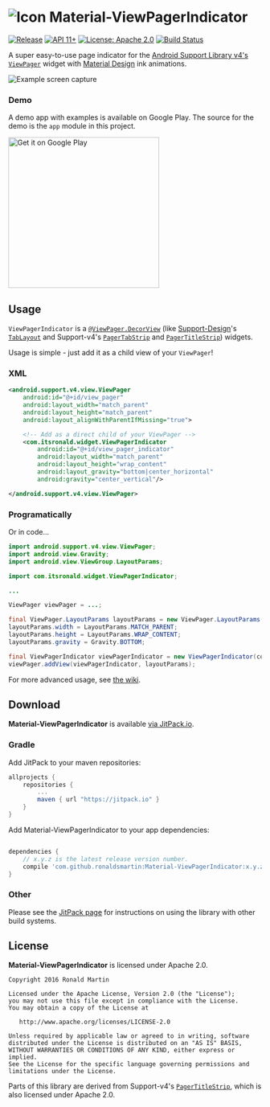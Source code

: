 # ![Icon](https://github.com/ronaldsmartin/Material-ViewPagerIndicator/blob/master/app/src/main/res/mipmap-mdpi/ic_launcher.png) Material-ViewPagerIndicator

[![Release](https://jitpack.io/v/ronaldsmartin/Material-ViewPagerIndicator.svg)](https://jitpack.io/#ronaldsmartin/Material-ViewPagerIndicator)
[![API 11+](https://img.shields.io/badge/API-11%2B-green.svg?style=flat)](https://android-arsenal.com/api?level=11)
[![License: Apache 2.0](https://img.shields.io/badge/license-Apache%202.0-blue.svg)](https://github.com/ronaldsmartin/Material-ViewPagerIndicator/blob/master/LICENSE.md)
[![Build Status](https://travis-ci.org/ronaldsmartin/Material-ViewPagerIndicator.svg?branch=master)](https://travis-ci.org/ronaldsmartin/Material-ViewPagerIndicator)

A super easy-to-use page indicator for the [Android Support Library v4's](https://developer.android.com/topic/libraries/support-library/features.html#v4-core-ui) [`ViewPager`](https://developer.android.com/reference/android/support/v4/view/ViewPager.html) widget with [Material Design](https://material.google.com/motion/material-motion.html#) ink animations.

![Example screen capture](https://raw.githubusercontent.com/ronaldsmartin/Material-ViewPagerIndicator/assets/screenshots/1.0.0/capture-v1.0.0.gif)

### Demo

A demo app with examples is available on Google Play. The source for the demo is the `app` module in this project.

[<img alt='Get it on Google Play' 
    src='https://play.google.com/intl/en_us/badges/images/generic/en_badge_web_generic.png'
    width="300"/>](https://play.google.com/store/apps/details?id=com.itsronald.materialviewpagerindicatorsample&utm_source=global_co&utm_medium=prtnr&utm_content=Mar2515&utm_campaign=PartBadge&pcampaignid=MKT-Other-global-all-co-prtnr-py-PartBadge-Mar2515-1)

## Usage

`ViewPagerIndicator` is a [`@ViewPager.DecorView`](https://developer.android.com/reference/android/support/v4/view/ViewPager.DecorView.html) (like [Support-Design](https://developer.android.com/topic/libraries/support-library/features.html#design)'s [`TabLayout`](https://developer.android.com/reference/android/support/design/widget/TabLayout.html) and Support-v4's [`PagerTabStrip`](https://developer.android.com/reference/android/support/v4/view/PagerTabStrip.html) and [`PagerTitleStrip`](https://developer.android.com/reference/android/support/v4/view/PagerTitleStrip.html)) widgets.

Usage is simple - just add it as a child view of your `ViewPager`!

### XML

```xml
<android.support.v4.view.ViewPager
    android:id="@+id/view_pager"
    android:layout_width="match_parent"
    android:layout_height="match_parent"
    android:layout_alignWithParentIfMissing="true">

    <!-- Add as a direct child of your ViewPager -->
    <com.itsronald.widget.ViewPagerIndicator
        android:id="@+id/view_pager_indicator"
        android:layout_width="match_parent"
        android:layout_height="wrap_content"
        android:layout_gravity="bottom|center_horizontal"
        android:gravity="center_vertical"/>

</android.support.v4.view.ViewPager>
```

### Programatically
Or in code...

```java
import android.support.v4.view.ViewPager;
import android.view.Gravity;
import android.view.ViewGroup.LayoutParams;

import com.itsronald.widget.ViewPagerIndicator;

...

ViewPager viewPager = ...;

final ViewPager.LayoutParams layoutParams = new ViewPager.LayoutParams();
layoutParams.width = LayoutParams.MATCH_PARENT;
layoutParams.height = LayoutParams.WRAP_CONTENT;
layoutParams.gravity = Gravity.BOTTOM;

final ViewPagerIndicator viewPagerIndicator = new ViewPagerIndicator(context);
viewPager.addView(viewPagerIndicator, layoutParams);

```

For more advanced usage, see [the wiki](https://github.com/ronaldsmartin/Material-ViewPagerIndicator/wiki/Advanced-Usage).

## Download
**Material-ViewPagerIndicator** is available [via JitPack.io](https://jitpack.io/#ronaldsmartin/Material-ViewPagerIndicator).

### Gradle

Add JitPack to your maven repositories:

```groovy
allprojects {
	repositories {
		...
		maven { url "https://jitpack.io" }
	}
}
```

Add Material-ViewPagerIndicator to your app dependencies:

```groovy

dependencies {
    // x.y.z is the latest release version number.
    compile 'com.github.ronaldsmartin:Material-ViewPagerIndicator:x.y.z'
}

```

### Other

Please see the [JitPack page](https://jitpack.io/#ronaldsmartin/Material-ViewPagerIndicator) for instructions on using the library with other build systems. 

## License

**Material-ViewPagerIndicator** is licensed under Apache 2.0.

    Copyright 2016 Ronald Martin

    Licensed under the Apache License, Version 2.0 (the "License");
    you may not use this file except in compliance with the License.
    You may obtain a copy of the License at

       http://www.apache.org/licenses/LICENSE-2.0

    Unless required by applicable law or agreed to in writing, software
    distributed under the License is distributed on an "AS IS" BASIS,
    WITHOUT WARRANTIES OR CONDITIONS OF ANY KIND, either express or implied.
    See the License for the specific language governing permissions and
    limitations under the License.
    
Parts of this library are derived from Support-v4's [`PagerTitleStrip`](https://android.googlesource.com/platform/frameworks/support.git/+/master/v4/java/android/support/v4/view/PagerTitleStrip.java), which is also licensed under Apache 2.0.
